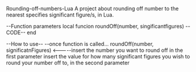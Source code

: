 Rounding-off-numbers-Lua
A project about rounding off number to the nearest specifies significant figure/s, in Lua.

--Function parameters
local funcion roundOff(number, singificantfigures)
  --CODE--
end

--How to use--
--once function is called...
roundOff(number, significatnFigures) <-----insert the number you want to round off in the first parameter
                                           insert the value for how many significant figures you wish to round your number off to, in the second parameter
